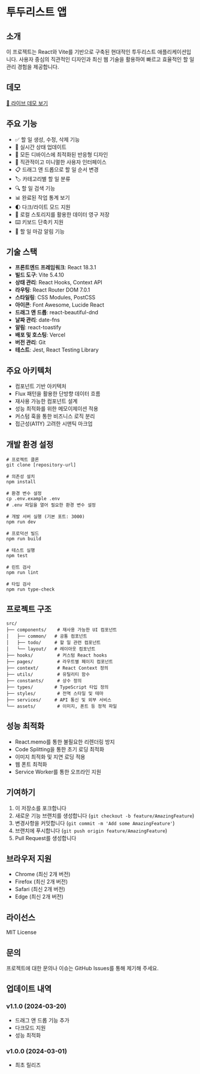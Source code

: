 # 투두리스트 앱

## 소개

이 프로젝트는 React와 Vite를 기반으로 구축된 현대적인 투두리스트 애플리케이션입니다. 사용자 중심의 직관적인 디자인과 최신 웹 기술을 활용하여 빠르고 효율적인 할 일 관리 경험을 제공합니다.

## 데모

[🔗 라이브 데모 보기](https://todo-kohl-delta.vercel.app)

## 주요 기능

- ✅ 할 일 생성, 수정, 삭제 기능
- 🔄 실시간 상태 업데이트
- 📱 모든 디바이스에 최적화된 반응형 디자인
- 🎨 직관적이고 미니멀한 사용자 인터페이스
- 📋 드래그 앤 드롭으로 할 일 순서 변경
- 🏷️ 카테고리별 할 일 분류
- 🔍 할 일 검색 기능
- 📊 완료된 작업 통계 보기
- 🌓 다크/라이트 모드 지원
- 💾 로컬 스토리지를 활용한 데이터 영구 저장
- ⌨️ 키보드 단축키 지원
- 🔔 할 일 마감 알림 기능

## 기술 스택

- **프론트엔드 프레임워크**: React 18.3.1
- **빌드 도구**: Vite 5.4.10
- **상태 관리**: React Hooks, Context API
- **라우팅**: React Router DOM 7.0.1
- **스타일링**: CSS Modules, PostCSS
- **아이콘**: Font Awesome, Lucide React
- **드래그 앤 드롭**: react-beautiful-dnd
- **날짜 관리**: date-fns
- **알림**: react-toastify
- **배포 및 호스팅**: Vercel
- **버전 관리**: Git
- **테스트**: Jest, React Testing Library

## 주요 아키텍처

- 컴포넌트 기반 아키텍처
- Flux 패턴을 활용한 단방향 데이터 흐름
- 재사용 가능한 컴포넌트 설계
- 성능 최적화를 위한 메모이제이션 적용
- 커스텀 훅을 통한 비즈니스 로직 분리
- 접근성(A11Y) 고려한 시맨틱 마크업

## 개발 환경 설정

```shell script
# 프로젝트 클론
git clone [repository-url]

# 의존성 설치
npm install

# 환경 변수 설정
cp .env.example .env
# .env 파일을 열어 필요한 환경 변수 설정

# 개발 서버 실행 (기본 포트: 3000)
npm run dev

# 프로덕션 빌드
npm run build

# 테스트 실행
npm test

# 린트 검사
npm run lint

# 타입 검사
npm run type-check
```

## 프로젝트 구조

```
src/
├── components/    # 재사용 가능한 UI 컴포넌트
│   ├── common/   # 공통 컴포넌트
│   ├── todo/     # 할 일 관련 컴포넌트
│   └── layout/   # 레이아웃 컴포넌트
├── hooks/         # 커스텀 React hooks
├── pages/         # 라우트별 페이지 컴포넌트
├── context/       # React Context 정의
├── utils/         # 유틸리티 함수
├── constants/     # 상수 정의
├── types/        # TypeScript 타입 정의
├── styles/        # 전역 스타일 및 테마
├── services/     # API 통신 및 외부 서비스
└── assets/        # 이미지, 폰트 등 정적 파일
```

## 성능 최적화

- React.memo를 통한 불필요한 리렌더링 방지
- Code Splitting을 통한 초기 로딩 최적화
- 이미지 최적화 및 지연 로딩 적용
- 웹 폰트 최적화
- Service Worker를 통한 오프라인 지원

## 기여하기

1. 이 저장소를 포크합니다
2. 새로운 기능 브랜치를 생성합니다 (`git checkout -b feature/AmazingFeature`)
3. 변경사항을 커밋합니다 (`git commit -m 'Add some AmazingFeature'`)
4. 브랜치에 푸시합니다 (`git push origin feature/AmazingFeature`)
5. Pull Request를 생성합니다

## 브라우저 지원

- Chrome (최신 2개 버전)
- Firefox (최신 2개 버전)
- Safari (최신 2개 버전)
- Edge (최신 2개 버전)

## 라이선스

MIT License

## 문의

프로젝트에 대한 문의나 이슈는 GitHub Issues를 통해 제기해 주세요.

## 업데이트 내역

### v1.1.0 (2024-03-20)

- 드래그 앤 드롭 기능 추가
- 다크모드 지원
- 성능 최적화

### v1.0.0 (2024-03-01)

- 최초 릴리즈
